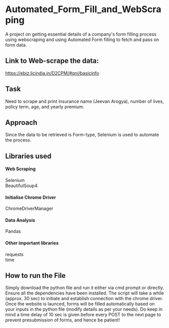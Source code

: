 # Automated_Form_Fill_and_WebScraping
A project on getting essential details of a company's form filling process using webscraping and using Automated Form filling to fetch and pass on form data.

## Link to Web-scrape the data:
https://ebiz.licindia.in/D2CPM/#qni/basicinfo

## Task
Need to scrape and print insurance name (Jeevan Arogya), number of lives, policy term, age, and yearly premium.

## Approach
Since the data to be retrieved is Form-type, Selenium is used to automate the process.

## Libraries used
#### Web Scraping
 Selenium <br> BeautifulSoup4
#### Initialise Chrome Driver
 ChromeDriverManager
#### Data Analysis
 Pandas
#### Other important libraries
 requests <br>
 time

## How to run the File
Simply download the python file and run it either via cmd prompt or directly. Ensure all the dependencies have been installed. The script will take a while (approx. 30 sec) to initiate and establish connection with the chrome driver. <br> Once the website is launced, forms will be filled automatically based on your inputs in the python file (modify details as per your needs). Do keep in mind a time delay of 10 sec is given before every POST to the next page to prevent presubmission of forms, and hence be patient!

